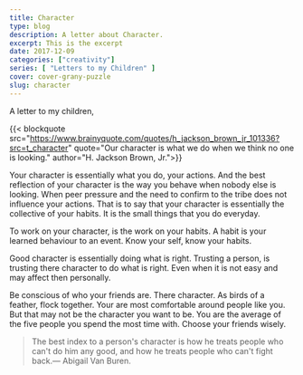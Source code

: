 ```yaml
---
title: Character
type: blog
description: A letter about Character.
excerpt: This is the excerpt
date: 2017-12-09
categories: ["creativity"]
series: [ "Letters to my Children" ]
cover: cover-grany-puzzle
slug: character
---
```


A letter to my children,

{{< blockquote src="https://www.brainyquote.com/quotes/h_jackson_brown_jr_101336?src=t_character" quote="Our character is what we do when we think no one is looking." author="H. Jackson Brown, Jr.">}}

Your character is essentially what you do, your actions. And the best reflection of your character is the way you behave when nobody else is looking. When peer pressure and the need to confirm to the tribe does not influence your actions. That is to say that your character is essentially the collective of your habits. It is the small things that you do everyday.

To work on your character, is the work on your habits. A habit is your learned behaviour to an event. Know your self, know your habits.

Good character is essentially doing what is right. Trusting a person, is trusting there character to do what is right. Even when it is not easy and may affect then personally.

Be conscious of who your friends are. There character. As birds of a feather, flock together. Your are most comfortable around people like you. But that may not be the character you want to be. You are the average of the five people you spend the most time with. Choose your friends wisely.

> The best index to a person's character is how he treats people who can't do him any good, and how he treats people who can't fight back.― Abigail Van Buren.